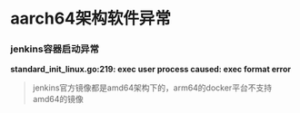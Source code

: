# aarch64架构软件异常

### jenkins容器启动异常
**standard_init_linux.go:219: exec user process caused: exec format error** 		

> jenkins官方镜像都是amd64架构下的，arm64的docker平台不支持amd64的镜像	


